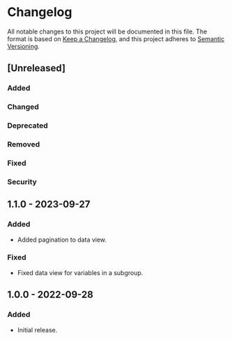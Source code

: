 # Changelog
All notable changes to this project will be documented in this file.
The format is based on [Keep a Changelog][0], and this project adheres to 
[Semantic Versioning][1].

## [Unreleased]

### Added

### Changed

### Deprecated

### Removed

### Fixed

### Security

## 1.1.0 - 2023-09-27

### Added
- Added pagination to data view.

### Fixed
- Fixed data view for variables in a subgroup.

## 1.0.0 - 2022-09-28

### Added
- Initial release.

[0]: https://keepachangelog.com/en
[1]: https://semver.org/spec/v2.0.0.html
